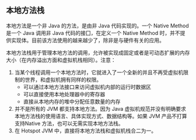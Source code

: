 ## 本地方法栈

本地方法是一个非 Java 的方法，是由非 Java 代码实现的。一个 Native Method 是一个 Java 调用非 Java 代码的接囗，在定义一个 Native Method 时，并不提供实现体。目前该方法使用的越来越少了，除非是与硬件有关的应用。

本地方法栈用于管理本地方法的调用，允许被实现成固定或者是可动态扩展的内存大小（在内存溢出方面和虚拟机栈相同）。注意：

1. 当某个线程调用一个本地方法时，它就进入了一个全新的并且不再受虚拟机限制的世界，和虚拟机拥有同样的权限。
   - 可以通过本地方法接口来访问虚拟机内部的运行时数据区
   - 可以直接使用本地处理器中的寄存器
   - 直接从本地内存的堆中分配任意数量的内存
2. 并不是所有的 JVM 都支持本地方法。因为 Java 虚拟机规范并没有明确要求本地方法栈的使用语言、具体实现方式、数据结构等。如果 JVM 产品不打算支持Native 方法，也可以无需实现本地方法栈。
3. 在 Hotspot JVM 中，直接将本地方法栈和虚拟机栈合二为一。
